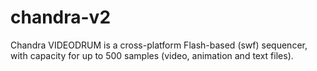 # chandra-v2
Chandra VIDEODRUM is a cross-platform Flash-based (swf) sequencer, with capacity for up to 500 samples (video, animation and text files).
